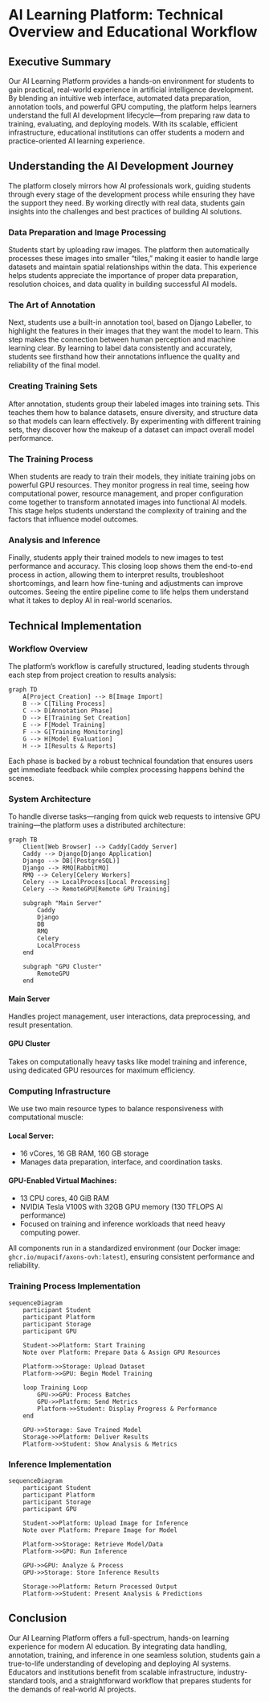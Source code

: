 
# AI Learning Platform: Technical Overview and Educational Workflow

## Executive Summary

Our AI Learning Platform provides a hands-on environment for students to gain practical, real-world experience in artificial intelligence development. By blending an intuitive web interface, automated data preparation, annotation tools, and powerful GPU computing, the platform helps learners understand the full AI development lifecycle—from preparing raw data to training, evaluating, and deploying models. With its scalable, efficient infrastructure, educational institutions can offer students a modern and practice-oriented AI learning experience.

## Understanding the AI Development Journey

The platform closely mirrors how AI professionals work, guiding students through every stage of the development process while ensuring they have the support they need. By working directly with real data, students gain insights into the challenges and best practices of building AI solutions.

### Data Preparation and Image Processing

Students start by uploading raw images. The platform then automatically processes these images into smaller “tiles,” making it easier to handle large datasets and maintain spatial relationships within the data. This experience helps students appreciate the importance of proper data preparation, resolution choices, and data quality in building successful AI models.

### The Art of Annotation

Next, students use a built-in annotation tool, based on Django Labeller, to highlight the features in their images that they want the model to learn. This step makes the connection between human perception and machine learning clear. By learning to label data consistently and accurately, students see firsthand how their annotations influence the quality and reliability of the final model.

### Creating Training Sets

After annotation, students group their labeled images into training sets. This teaches them how to balance datasets, ensure diversity, and structure data so that models can learn effectively. By experimenting with different training sets, they discover how the makeup of a dataset can impact overall model performance.

### The Training Process

When students are ready to train their models, they initiate training jobs on powerful GPU resources. They monitor progress in real time, seeing how computational power, resource management, and proper configuration come together to transform annotated images into functional AI models. This stage helps students understand the complexity of training and the factors that influence model outcomes.

### Analysis and Inference

Finally, students apply their trained models to new images to test performance and accuracy. This closing loop shows them the end-to-end process in action, allowing them to interpret results, troubleshoot shortcomings, and learn how fine-tuning and adjustments can improve outcomes. Seeing the entire pipeline come to life helps them understand what it takes to deploy AI in real-world scenarios.

## Technical Implementation

### Workflow Overview

The platform’s workflow is carefully structured, leading students through each step from project creation to results analysis:

```mermaid
graph TD
    A[Project Creation] --> B[Image Import]
    B --> C[Tiling Process]
    C --> D[Annotation Phase]
    D --> E[Training Set Creation]
    E --> F[Model Training]
    F --> G[Training Monitoring]
    G --> H[Model Evaluation]
    H --> I[Results & Reports]
```

Each phase is backed by a robust technical foundation that ensures users get immediate feedback while complex processing happens behind the scenes.

### System Architecture

To handle diverse tasks—ranging from quick web requests to intensive GPU training—the platform uses a distributed architecture:

```mermaid
graph TB
    Client[Web Browser] --> Caddy[Caddy Server]
    Caddy --> Django[Django Application]
    Django --> DB[(PostgreSQL)]
    Django --> RMQ[RabbitMQ]
    RMQ --> Celery[Celery Workers]
    Celery --> LocalProcess[Local Processing]
    Celery --> RemoteGPU[Remote GPU Training]
    
    subgraph "Main Server"
        Caddy
        Django
        DB
        RMQ
        Celery
        LocalProcess
    end
    
    subgraph "GPU Cluster"
        RemoteGPU
    end
```

#### Main Server
Handles project management, user interactions, data preprocessing, and result presentation.

#### GPU Cluster
Takes on computationally heavy tasks like model training and inference, using dedicated GPU resources for maximum efficiency.

### Computing Infrastructure

We use two main resource types to balance responsiveness with computational muscle:

#### Local Server:
- 16 vCores, 16 GB RAM, 160 GB storage
- Manages data preparation, interface, and coordination tasks.

#### GPU-Enabled Virtual Machines:
- 13 CPU cores, 40 GiB RAM
- NVIDIA Tesla V100S with 32GB GPU memory (130 TFLOPS AI performance)
- Focused on training and inference workloads that need heavy computing power.

All components run in a standardized environment (our Docker image: `ghcr.io/mupacif/axons-ovh:latest`), ensuring consistent performance and reliability.

### Training Process Implementation

```mermaid
sequenceDiagram
    participant Student
    participant Platform
    participant Storage
    participant GPU

    Student->>Platform: Start Training
    Note over Platform: Prepare Data & Assign GPU Resources
    
    Platform->>Storage: Upload Dataset
    Platform->>GPU: Begin Model Training
    
    loop Training Loop
        GPU->>GPU: Process Batches
        GPU->>Platform: Send Metrics
        Platform->>Student: Display Progress & Performance
    end
    
    GPU->>Storage: Save Trained Model
    Storage->>Platform: Deliver Results
    Platform->>Student: Show Analysis & Metrics
```

### Inference Implementation

```mermaid
sequenceDiagram
    participant Student
    participant Platform
    participant Storage
    participant GPU

    Student->>Platform: Upload Image for Inference
    Note over Platform: Prepare Image for Model
    
    Platform->>Storage: Retrieve Model/Data
    Platform->>GPU: Run Inference
    
    GPU->>GPU: Analyze & Process
    GPU->>Storage: Store Inference Results
    
    Storage->>Platform: Return Processed Output
    Platform->>Student: Present Analysis & Predictions
```

## Conclusion

Our AI Learning Platform offers a full-spectrum, hands-on learning experience for modern AI education. By integrating data handling, annotation, training, and inference in one seamless solution, students gain a true-to-life understanding of developing and deploying AI systems. Educators and institutions benefit from scalable infrastructure, industry-standard tools, and a straightforward workflow that prepares students for the demands of real-world AI projects.
